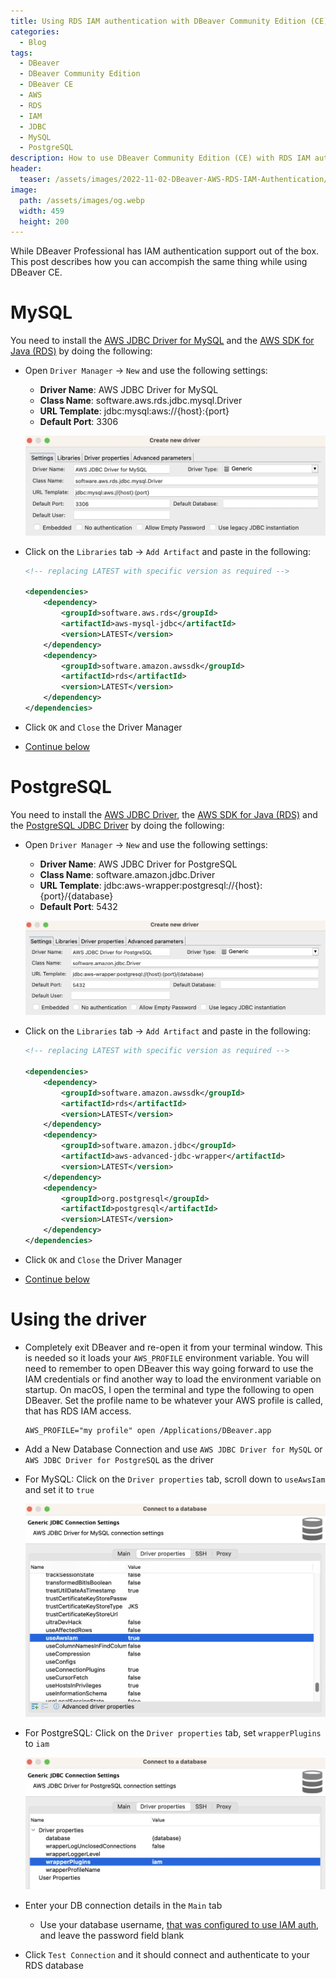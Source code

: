 ```yaml
---
title: Using RDS IAM authentication with DBeaver Community Edition (CE)
categories:
  - Blog
tags:
  - DBeaver
  - DBeaver Community Edition
  - DBeaver CE
  - AWS
  - RDS
  - IAM
  - JDBC
  - MySQL
  - PostgreSQL
description: How to use DBeaver Community Edition (CE) with RDS IAM authentication
header:
  teaser: /assets/images/2022-11-02-DBeaver-AWS-RDS-IAM-Authentication/MySQL-Driver-Settings.webp
image:
  path: /assets/images/og.webp
  width: 459
  height: 200
---
```

While DBeaver Professional has IAM authentication support out of the box.  This post describes how you can accompish the same thing while using DBeaver CE.

# MySQL

You need to install the [AWS JDBC Driver for MySQL](https://github.com/awslabs/aws-mysql-jdbc) and the [AWS SDK for Java (RDS)](https://aws.amazon.com/sdk-for-java/) by doing the following:

- Open `Driver Manager` -> `New` and use the following settings:

  - **Driver Name**: AWS JDBC Driver for MySQL
  - **Class Name**: software.aws.rds.jdbc.mysql.Driver
  - **URL Template**: jdbc:mysql:aws://{host}:{port}
  - **Default Port**: 3306

  ![MySQL-Driver-Settings](/assets/images/2022-11-02-DBeaver-AWS-RDS-IAM-Authentication/MySQL-Driver-Settings.webp)

- Click on the `Libraries` tab -> `Add Artifact` and paste in the following:

  ```xml
  <!-- replacing LATEST with specific version as required -->

  <dependencies>
      <dependency>
          <groupId>software.aws.rds</groupId>
          <artifactId>aws-mysql-jdbc</artifactId>
          <version>LATEST</version>
      </dependency>
      <dependency>
          <groupId>software.amazon.awssdk</groupId>
          <artifactId>rds</artifactId>
          <version>LATEST</version>
      </dependency>
  </dependencies>
  ```

- Click `OK` and `Close` the Driver Manager
- [Continue below](#using-the-driver)

# PostgreSQL

You need to install the [AWS JDBC Driver](https://github.com/awslabs/aws-advanced-jdbc-wrapper), the [AWS SDK for Java (RDS)](https://aws.amazon.com/sdk-for-java/) and the [PostgreSQL JDBC Driver](https://github.com/pgjdbc/pgjdbc) by doing the following:

- Open `Driver Manager` -> `New` and use the following settings:

  - **Driver Name**: AWS JDBC Driver for PostgreSQL
  - **Class Name**: software.amazon.jdbc.Driver
  - **URL Template**: jdbc:aws-wrapper:postgresql://{host}:{port}/{database}
  - **Default Port**: 5432

  ![PostgreSQL-Driver-Settings](/assets/images/2022-11-02-DBeaver-AWS-RDS-IAM-Authentication/PostgreSQL-Driver-Settings.webp)

- Click on the `Libraries` tab -> `Add Artifact` and paste in the following:

  ```xml
  <!-- replacing LATEST with specific version as required -->

  <dependencies>
      <dependency>
          <groupId>software.amazon.awssdk</groupId>
          <artifactId>rds</artifactId>
          <version>LATEST</version>
      </dependency>
      <dependency>
          <groupId>software.amazon.jdbc</groupId>
          <artifactId>aws-advanced-jdbc-wrapper</artifactId>
          <version>LATEST</version>
      </dependency>
      <dependency>
          <groupId>org.postgresql</groupId>
          <artifactId>postgresql</artifactId>
          <version>LATEST</version>
      </dependency>
  </dependencies>
  ```

- Click `OK` and `Close` the Driver Manager
- [Continue below](#using-the-driver)

# Using the driver

- Completely exit DBeaver and re-open it from your terminal window.  This is needed so it loads your `AWS_PROFILE` environment variable.  You will need to remember to open DBeaver this way going forward to use the IAM credentials or find another way to load the environment variable on startup.  On macOS, I open the terminal and type the following to open DBeaver.  Set the profile name to be whatever your AWS profile is called, that has RDS IAM access.

  ```shell
  AWS_PROFILE="my profile" open /Applications/DBeaver.app
  ```
- Add a New Database Connection and use `AWS JDBC Driver for MySQL` or `AWS JDBC Driver for PostgreSQL` as the driver
- For MySQL: Click on the `Driver properties` tab, scroll down to `useAwsIam` and set it to `true`

  ![MySQL-Driver-Properties](/assets/images/2022-11-02-DBeaver-AWS-RDS-IAM-Authentication/MySQL-Driver-Properties.webp)
- For PostgreSQL: Click on the `Driver properties` tab, set `wrapperPlugins` to `iam`

  ![PostgreSQL-Driver-Properties](/assets/images/2022-11-02-DBeaver-AWS-RDS-IAM-Authentication/PostgreSQL-Driver-Properties.webp)
- Enter your DB connection details in the `Main` tab
  - Use your database username, [that was configured to use IAM auth](https://docs.aws.amazon.com/AmazonRDS/latest/UserGuide/UsingWithRDS.IAMDBAuth.html), and leave the password field blank
- Click `Test Connection` and it should connect and authenticate to your RDS database
